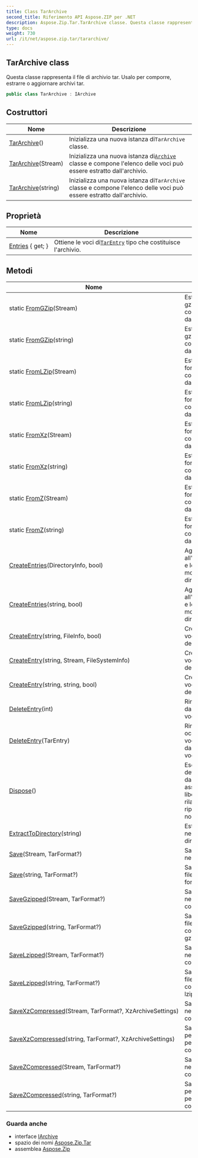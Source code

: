 ```yaml
---
title: Class TarArchive
second_title: Riferimento API Aspose.ZIP per .NET
description: Aspose.Zip.Tar.TarArchive classe. Questa classe rappresenta il file di archivio tar. Usalo per comporre estrarre o aggiornare archivi tar.
type: docs
weight: 730
url: /it/net/aspose.zip.tar/tararchive/
---
```

## TarArchive class

Questa classe rappresenta il file di archivio tar. Usalo per comporre, estrarre o aggiornare archivi tar.

```csharp
public class TarArchive : IArchive
```

## Costruttori

| Nome | Descrizione |
| --- | --- |
| [TarArchive](tararchive/#constructor)() | Inizializza una nuova istanza di`TarArchive` classe. |
| [TarArchive](tararchive/#constructor_1)(Stream) | Inizializza una nuova istanza di[`Archive`](../../aspose.zip/archive/) classe e compone l'elenco delle voci può essere estratto dall'archivio. |
| [TarArchive](tararchive/#constructor_2)(string) | Inizializza una nuova istanza di`TarArchive` classe e compone l'elenco delle voci può essere estratto dall'archivio. |

## Proprietà

| Nome | Descrizione |
| --- | --- |
| [Entries](../../aspose.zip.tar/tararchive/entries/) { get; } | Ottiene le voci di[`TarEntry`](../tarentry/) tipo che costituisce l'archivio. |

## Metodi

| Nome | Descrizione |
| --- | --- |
| static [FromGZip](../../aspose.zip.tar/tararchive/fromgzip/#fromgzip)(Stream) | Estrae l'archivio gzip fornito e compone`TarArchive` dai dati estratti. |
| static [FromGZip](../../aspose.zip.tar/tararchive/fromgzip/#fromgzip_1)(string) | Estrae l'archivio gzip fornito e compone`TarArchive` dai dati estratti. |
| static [FromLZip](../../aspose.zip.tar/tararchive/fromlzip/#fromlzip)(Stream) | Estrae l'archivio lzip fornito e compone`TarArchive` dai dati estratti. |
| static [FromLZip](../../aspose.zip.tar/tararchive/fromlzip/#fromlzip_1)(string) | Estrae l'archivio lzip fornito e compone`TarArchive` dai dati estratti. |
| static [FromXz](../../aspose.zip.tar/tararchive/fromxz/#fromxz)(Stream) | Estrae l'archivio in formato xz fornito e compone`TarArchive` dai dati estratti. |
| static [FromXz](../../aspose.zip.tar/tararchive/fromxz/#fromxz_1)(string) | Estrae l'archivio in formato xz fornito e compone`TarArchive` dai dati estratti. |
| static [FromZ](../../aspose.zip.tar/tararchive/fromz/#fromz)(Stream) | Estrae l'archivio in formato Z fornito e compone`TarArchive` dai dati estratti. |
| static [FromZ](../../aspose.zip.tar/tararchive/fromz/#fromz_1)(string) | Estrae l'archivio in formato Z fornito e compone`TarArchive` dai dati estratti. |
| [CreateEntries](../../aspose.zip.tar/tararchive/createentries/#createentries)(DirectoryInfo, bool) | Aggiunge all'archivio tutti i file e le directory in modo ricorsivo nella directory data. |
| [CreateEntries](../../aspose.zip.tar/tararchive/createentries/#createentries_1)(string, bool) | Aggiunge all'archivio tutti i file e le directory in modo ricorsivo nella directory data. |
| [CreateEntry](../../aspose.zip.tar/tararchive/createentry/#createentry)(string, FileInfo, bool) | Crea una singola voce all'interno dell'archivio. |
| [CreateEntry](../../aspose.zip.tar/tararchive/createentry/#createentry_1)(string, Stream, FileSystemInfo) | Crea una singola voce all'interno dell'archivio. |
| [CreateEntry](../../aspose.zip.tar/tararchive/createentry/#createentry_2)(string, string, bool) | Crea una singola voce all'interno dell'archivio. |
| [DeleteEntry](../../aspose.zip.tar/tararchive/deleteentry/#deleteentry_1)(int) | Rimuove la voce dall'elenco delle voci per indice. |
| [DeleteEntry](../../aspose.zip.tar/tararchive/deleteentry/#deleteentry)(TarEntry) | Rimuove la prima occorrenza di una voce specifica dall'elenco delle voci. |
| [Dispose](../../aspose.zip.tar/tararchive/dispose/)() | Esegue attività definite dall'applicazione associate alla liberazione, al rilascio o al ripristino di risorse non gestite. |
| [ExtractToDirectory](../../aspose.zip.tar/tararchive/extracttodirectory/)(string) | Estrae tutti i file nell'archivio nella directory fornita. |
| [Save](../../aspose.zip.tar/tararchive/save/#save)(Stream, TarFormat?) | Salva l'archivio nello stream fornito. |
| [Save](../../aspose.zip.tar/tararchive/save/#save_1)(string, TarFormat?) | Salva l'archivio nel file di destinazione fornito. |
| [SaveGzipped](../../aspose.zip.tar/tararchive/savegzipped/#savegzipped)(Stream, TarFormat?) | Salva l'archivio nello stream con compressione gzip. |
| [SaveGzipped](../../aspose.zip.tar/tararchive/savegzipped/#savegzipped_1)(string, TarFormat?) | Salva l'archivio nel file per percorso con compressione gzip. |
| [SaveLzipped](../../aspose.zip.tar/tararchive/savelzipped/#savelzipped)(Stream, TarFormat?) | Salva l'archivio nello stream con compressione lzip. |
| [SaveLzipped](../../aspose.zip.tar/tararchive/savelzipped/#savelzipped_1)(string, TarFormat?) | Salva l'archivio nel file per percorso con compressione lzip. |
| [SaveXzCompressed](../../aspose.zip.tar/tararchive/savexzcompressed/#savexzcompressed)(Stream, TarFormat?, XzArchiveSettings) | Salva l'archivio nello stream con compressione xz. |
| [SaveXzCompressed](../../aspose.zip.tar/tararchive/savexzcompressed/#savexzcompressed_1)(string, TarFormat?, XzArchiveSettings) | Salva l'archivio percorso per percorso con compressione xz. |
| [SaveZCompressed](../../aspose.zip.tar/tararchive/savezcompressed/#savezcompressed)(Stream, TarFormat?) | Salva l'archivio nello stream con compressione Z. |
| [SaveZCompressed](../../aspose.zip.tar/tararchive/savezcompressed/#savezcompressed_1)(string, TarFormat?) | Salva l'archivio percorso per percorso con compressione Z. |

### Guarda anche

* interface [IArchive](../../aspose.zip/iarchive/)
* spazio dei nomi [Aspose.Zip.Tar](../../aspose.zip.tar/)
* assemblea [Aspose.Zip](../../)


